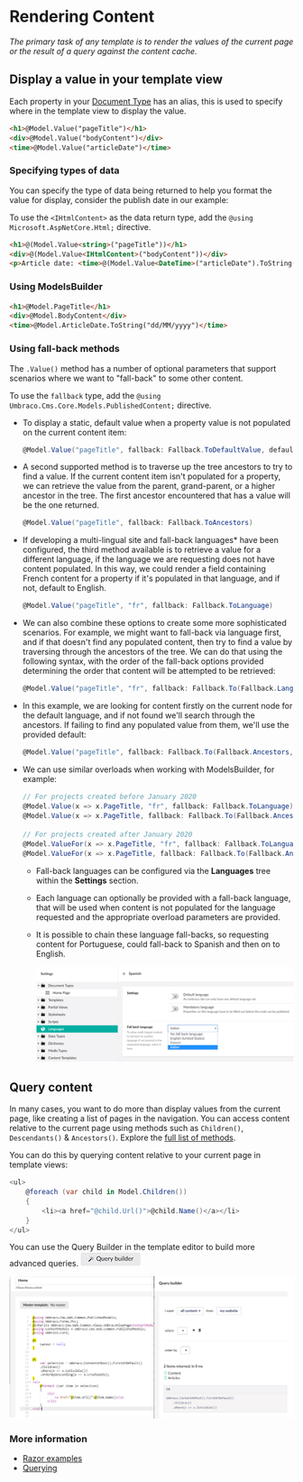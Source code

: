 # Rendering Content

_The primary task of any template is to render the values of the current page or the result of a query against the content cache._

## Display a value in your template view

Each property in your [Document Type](../data/defining-content/#what-is-a-document-type) has an alias, this is used to specify where in the template view to display the value.

```html
<h1>@Model.Value("pageTitle")</h1>
<div>@Model.Value("bodyContent")</div>
<time>@Model.Value("articleDate")</time>
```

### Specifying types of data

You can specify the type of data being returned to help you format the value for display, consider the publish date in our example:

To use the `<IHtmlContent>` as the data return type, add the `@using Microsoft.AspNetCore.Html;` directive.

```html
<h1>@(Model.Value<string>("pageTitle"))</h1>
<div>@(Model.Value<IHtmlContent>("bodyContent"))</div>
<p>Article date: <time>@(Model.Value<DateTime>("articleDate").ToString("dd/MM/yyyy"))</time></p>
```

### Using ModelsBuilder

```html
<h1>@Model.PageTitle</h1>
<div>@Model.BodyContent</div>
<time>@Model.ArticleDate.ToString("dd/MM/yyyy")</time>
```

### Using fall-back methods

The `.Value()` method has a number of optional parameters that support scenarios where we want to "fall-back" to some other content.

To use the `fallback` type, add the `@using Umbraco.Cms.Core.Models.PublishedContent;` directive.

*   To display a static, default value when a property value is not populated on the current content item:

    ```csharp
    @Model.Value("pageTitle", fallback: Fallback.ToDefaultValue, defaultValue: new HtmlString("Default page title"))
    ```
*   A second supported method is to traverse up the tree ancestors to try to find a value. If the current content item isn't populated for a property, we can retrieve the value from the parent, grand-parent, or a higher ancestor in the tree. The first ancestor encountered that has a value will be the one returned.

    ```csharp
    @Model.Value("pageTitle", fallback: Fallback.ToAncestors)
    ```
*   If developing a multi-lingual site and fall-back languages\* have been configured, the third method available is to retrieve a value for a different language, if the language we are requesting does not have content populated. In this way, we could render a field containing French content for a property if it's populated in that language, and if not, default to English.

    ```csharp
    @Model.Value("pageTitle", "fr", fallback: Fallback.ToLanguage)
    ```
*   We can also combine these options to create some more sophisticated scenarios. For example, we might want to fall-back via language first, and if that doesn't find any populated content, then try to find a value by traversing through the ancestors of the tree. We can do that using the following syntax, with the order of the fall-back options provided determining the order that content will be attempted to be retrieved:

    ```csharp
    @Model.Value("pageTitle", "fr", fallback: Fallback.To(Fallback.Language, Fallback.Ancestors))
    ```
*   In this example, we are looking for content firstly on the current node for the default language, and if not found we'll search through the ancestors. If failing to find any populated value from them, we'll use the provided default:

    ```csharp
    @Model.Value("pageTitle", fallback: Fallback.To(Fallback.Ancestors, Fallback.DefaultValue), defaultValue: new HtmlString("Default page title"))
    ```
*   We can use similar overloads when working with ModelsBuilder, for example:

    ```csharp
    // For projects created before January 2020
    @Model.Value(x => x.PageTitle, "fr", fallback: Fallback.ToLanguage)
    @Model.Value(x => x.PageTitle, fallback: Fallback.To(Fallback.Ancestors, Fallback.DefaultValue), defaultValue: new HtmlString("Default page title"))

    // For projects created after January 2020
    @Model.ValueFor(x => x.PageTitle, "fr", fallback: Fallback.ToLanguage)
    @Model.ValueFor(x => x.PageTitle, fallback: Fallback.To(Fallback.Ancestors, Fallback.DefaultValue), defaultValue: new HtmlString("Default page title"))
    ```

    * Fall-back languages can be configured via the **Languages** tree within the **Settings** section.
    * Each language can optionally be provided with a fall-back language, that will be used when content is not populated for the language requested and the appropriate overload parameters are provided.
    *   It is possible to chain these language fall-backs, so requesting content for Portuguese, could fall-back to Spanish and then on to English.

        ![Configuring fall-back languages](../../../../10/umbraco-cms/fundamentals/design/images/language-fallback.png)

## Query content

In many cases, you want to do more than display values from the current page, like creating a list of pages in the navigation. You can access content relative to the current page using methods such as `Children()`, `Descendants()` & `Ancestors()`. Explore the [full list of methods](../../reference/templating/mvc/querying.md#traversing).

You can do this by querying content relative to your current page in template views:

```csharp
<ul>
    @foreach (var child in Model.Children())
    {
        <li><a href="@child.Url()">@child.Name()</a></li>
    }
</ul>
```

You can use the Query Builder in the template editor to build more advanced queries. ![Query button](../../../../10/umbraco-cms/fundamentals/design/images/button-v8.png)

![Query helper](../../../../10/umbraco-cms/fundamentals/design/images/query-v9.png)

### More information

* [Razor examples](../../reference/templating/mvc/examples.md)
* [Querying](../../reference/templating/mvc/querying.md)
